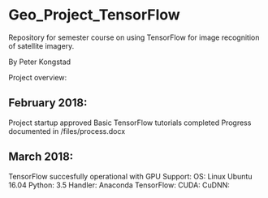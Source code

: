# Geo_Project_TensorFlow
Repository for semester course on using TensorFlow for image recognition of satellite imagery.

By Peter Kongstad

Project overview:

February 2018:
----------------------------------------------------
Project startup approved
Basic TensorFlow tutorials completed
Progress documented in /files/process.docx

March 2018:
----------------------------------------------------
TensorFlow succesfully operational with GPU Support:
OS: Linux Ubuntu 16.04
Python: 3.5
Handler: Anaconda
TensorFlow:
CUDA: 
CuDNN:


